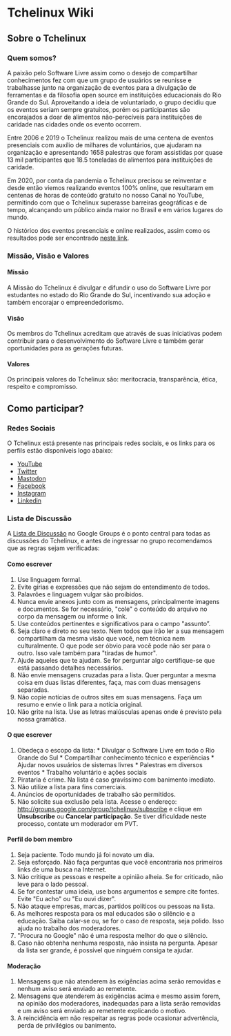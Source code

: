 Tchelinux Wiki
==============

## Sobre o Tchelinux

### Quem somos?

A paixão pelo Software Livre assim como o desejo de compartilhar conhecimentos fez com que um grupo de usuários se reunisse e trabalhasse junto na organização de eventos para a divulgação de ferramentas e da filosofia open source em instituições educacionais do Rio Grande do Sul. Aproveitando a ideia de voluntariado, o grupo decidiu que os eventos seriam sempre gratuitos, porém os participantes são encorajados a doar de alimentos não-perecíveis para instituições de caridade nas cidades onde os evento ocorrem.

Entre 2006 e 2019 o Tchelinux realizou mais de uma centena de eventos presenciais com auxílio de milhares de voluntários, que ajudaram na organização e apresentando 1658 palestras que foram assistidas por quase 13 mil participantes que 18.5 toneladas de alimentos para instituições de caridade.

Em 2020, por conta da pandemia o Tchelinux precisou se reinventar e desde então viemos realizando eventos 100% online, que resultaram em centenas de horas de conteúdo gratuito no nosso Canal no YouTube, permitindo com que o Tchelinux superasse barreiras geográficas e de tempo, alcançando um público ainda maior no Brasil e em vários lugares do mundo.

O histórico dos eventos presenciais e online realizados, assim como os resultados pode ser encontrado [neste link](./eventos/).

### Missão, Visão e Valores

#### Missão

A Missão do Tchelinux é divulgar e difundir o uso do Software Livre por estudantes no estado do Rio Grande do Sul, incentivando sua adoção e também encorajar o empreendedorismo.

#### Visão

Os membros do Tchelinux acreditam que através de suas iniciativas podem contribuir para o desenvolvimento do Software Livre e também gerar oportunidades para as gerações futuras.

#### Valores

Os principais valores do Tchelinux são: meritocracia, transparência, ética, respeito e compromisso.

## Como participar?

### Redes Sociais

O Tchelinux está presente nas principais redes sociais, e os links para os perfils estão disponíveis logo abaixo:

 * [YouTube](https://www.youtube.com/tchelinux)
 * [Twitter](https://twitter.com/tchelinux)
 * [Mastodon](https://mastodon.social/@tchelinux)
 * [Facebook](https://facebook.com/tchelinux)
 * [Instagram](https://instagram.com/tchelinux)
 * [Linkedin](https://www.linkedin.com/groups/771307)

### Lista de Discussão

A [Lista de Discussão](http://groups.google.com/group/tchelinux) no Google Groups é o ponto central para todas as discussões do Tchelinux, e antes de ingressar no grupo recomendamos que as regras sejam verificadas:

#### Como escrever

  1.  Use linguagem formal.
  2.  Evite gírias e expressões que não sejam do entendimento de todos.
  3.  Palavrões e linguagem vulgar são proibidos.
  4.  Nunca envie anexos junto com as mensagens, principalmente imagens e documentos. Se for necessário, "cole" o conteúdo do arquivo no corpo da mensagem ou informe o link.
  5.  Use conteúdos pertinentes e significativos para o campo "assunto”.
  6.  Seja claro e direto no seu texto.  Nem todos que irão ler a sua mensagem compartilham da mesma visão que você, nem técnica nem culturalmente. O que pode ser óbvio para você pode não ser para o outro. Isso vale também para "tiradas de humor".
  7.  Ajude aqueles que te ajudam. Se for perguntar algo certifique-se que está passando detalhes necessários.
  8.  Não envie mensagens cruzadas para a lista. Quer perguntar a mesma coisa em duas listas diferentes, faça, mas com duas mensagens separadas.
  9.  Não copie notícias de outros sites em suas mensagens. Faça um resumo e envie o link para a notícia original. 
  10.  Não grite na lista. Use as letras maiúsculas apenas onde é previsto pela nossa gramática.

#### O que escrever

  1.  Obedeça o escopo da lista:
    * Divulgar o Software Livre em todo o Rio Grande do Sul
    * Compartilhar conhecimento técnico e experiências
    * Ajudar novos usuários de sistemas livres
    * Palestras em diversos eventos
    * Trabalho voluntário e ações sociais
  2.  Pirataria é crime. Na lista é caso gravíssimo com banimento imediato.
  3.  Não utilize a lista para fins comerciais.
  4.  Anúncios de oportunidades de trabalho são permitidos.
  5.  Não solicite sua exclusão pela lista. Acesse o endereço: http://groups.google.com/group/tchelinux/subscribe e clique em **Unsubscribe** ou **Cancelar participação**. Se tiver dificuldade neste processo, contate um moderador em PVT.

#### Perfil do bom membro

  1.  Seja paciente. Todo mundo já foi novato um dia.
  2.  Seja esforçado. Não faça perguntas que você encontraria nos primeiros links de uma busca na Internet.
  3.  Não critique as pessoas e respeite a opinião alheia. Se for criticado, não leve para o lado pessoal.
  4.  Se for contestar uma ideia, use bons argumentos e sempre cite fontes. Evite "Eu acho" ou "Eu ouvi dizer". 
  5.  Não ataque empresas, marcas, partidos políticos ou pessoas na lista.
  6.  As melhores resposta para os mal educados são o silêncio e a educação. Saiba calar-se ou, se for o caso de resposta, seja polido. Isso ajuda no trabalho dos moderadores.
  7.  "Procura no Google" não é uma resposta melhor do que o silêncio.
  8.  Caso não obtenha nenhuma resposta, não insista na pergunta. Apesar da lista ser grande, é possível que ninguém consiga te ajudar.

#### Moderação

  1.  Mensagens que não atenderem às exigências acima serão removidas e nenhum aviso será enviado ao remetente. 
  2.  Mensagens que atenderem às exigências acima e mesmo assim forem, na opinião dos moderadores, inadequadas para a lista serão removidas e um aviso será enviado ao remetente explicando o motivo.
  3.  A reincidência em não respeitar as regras pode ocasionar advertência, perda de privilégios ou banimento.


